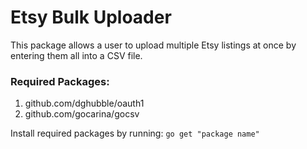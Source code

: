 # Etsy Bulk Uploader

This package allows a user to upload multiple Etsy listings at once by entering them all into a CSV file. 


### Required Packages:
1. github.com/dghubble/oauth1
2. github.com/gocarina/gocsv


Install required packages by running: `go get "package name"`
